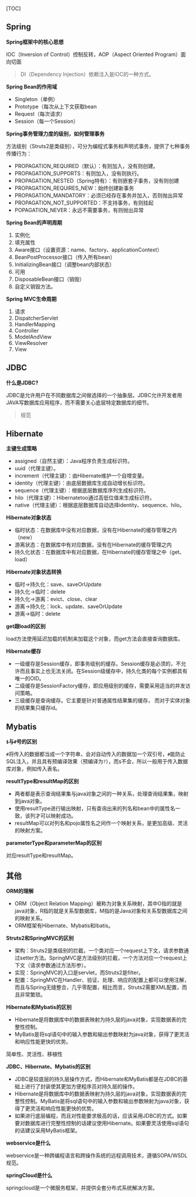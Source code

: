 [TOC]

## Spring

**Spring框架中的核心思想**

IOC（Inversion of Control）控制反转，AOP（Aspect Oriented Program）面向切面
> DI（Dependency Injection）依赖注入是IOC的一种方式。

**Spring Bean的作用域**

- Singleton（单例）
- Prototype（每次从上下文获取bean
- Request（每次请求）
- Session（每一个Session）

**Spring事务管理力度的级别，如何管理事务**

方法级别（Struts2是类级别），可分为编程式事务和声明式事务，提供了七种事务传播行为：
- PROPAGATION_REQUIRED（默认）：有则加入，没有则创建。
- PROPAGATION_SUPPORTS：有则加入，没有则执行。
- PROPAGATION_NESTED（Spring特有）：有则嵌套子事务，没有则创建
- PROPAGATION_REQUIRES_NEW：始终创建新事务
- PROPAGATION_MANDATORY：必须已经存在事务并加入，否则抛出异常
- PROPAGATION_NOT_SUPPORTED：不支持事务，有则挂起
- POPAGATION_NEVER：永远不需要事务，有则抛出异常

**Spring Bean的声明周期**

1. 实例化
1. 填充属性
1. Aware接口（设置资源：name、factory、applicationContext）
1. BeanPostProcessor接口（传入所有bean）
1. InitializingBean接口（调整bean内部状态）
1. 可用
1. DisposableBean接口（销毁）
1. 自定义销毁方法。

**Spring MVC生命周期**

1. 请求
1. DispatcherServlet
1. HandlerMapping
1. Controller
1. ModelAndView
1. ViewResolver
1. View

## JDBC

**什么是JDBC?**

JDBC是允许用户在不同数据库之间做选择的一个抽象层。JDBC允许开发者用JAVA写数据库应用程序，而不需要关心底层特定数据库的细节。
> 规范

## Hibernate

**主键生成策略**

- assigned（自然主键）：Java程序负责生成标识符。
- uuid（代理主键）。
- increment（代理主键）：由Hibernate维护一个自增变量。
- identity（代理主键）：由底层数据库生成自动增长标识符。
- sequence（代理主键）：根据底层数据库序列生成标识符。
- hilo（代理主键）：Hibernatetoo通过高低位值来生成标识符。
- native（代理主键）：根据底层数据库自动选择identity、sequence、hilo。

**Hibernate对象状态**

- 临时状态：在数据库中没有对应数据，没有在Hibernate的缓存管理之内（new）
- 游离状态：在数据库中有对应数据，没有在Hibernate的缓存管理之内
- 持久化状态：在数据库中有对应数据，在Hibernate的缓存管理之中（get、load）

**Hibernate对象状态转换**

- 临时->持久化：save、saveOrUpdate
- 持久化->临时：delete
- 持久化->游离：evict、close、clear
- 游离->持久化：lock、update、saveOrUpdate
- 游离->临时：delete

**get跟load的区别**

load方法使用延迟加载的机制来加载这个对象，而get方法会直接查询数据库。

**Hibernate缓存**

- 一级缓存是Session缓存，即事务级别的缓存。Session缓存是必须的，不允许而且事实上也无法关闭。在Session级缓存中，持久化类的每个实例都具有唯一的OID。
- 二级缓存是SessionFactory缓存，即应用级别的缓存，需要采用适当的并发访问策略。
- 三级缓存是查询缓存。它主要是针对普通属性结果集的缓存， 而对于实体对象的结果集只缓存id。

## Mybatis

**`$`与`#`号的区别**

`#`将传入的数据都当成一个字符串，会对自动传入的数据加一个双引号，`#`能防止SQL注入，并且具有预编译效果（预编译为`?`），而`$`不会，所以一般用于传入数据库对象，例如传入表名。

**resultType和resultMap的区别**

- 两者都是表示查询结果集与java对象之间的一种关系，处理查询结果集，映射到java对象。
- 使用resultType进行输出映射，只有查询出来的列名和bean中的属性名一致，该列才可以映射成功。
- resultMap可以对列名和pojo属性名之间作一个映射关系，是更加高级、灵活的映射方案。

**parameterType和parameterMap的区别**

对应resultType和resultMap。

## 其他

**ORM的理解**

- ORM（Object Relation Mapping）被称为对象关系映射，其中O指的就是java对象，R指的就是关系型数据库，M指的是Java对象和关系型数据库之间的映射关系。
- ORM框架有Hibernate、Mybatis和Ibatis。

**Struts2和SpringMVC的区别**

- 架构：Struts2是类级别的拦截，一个类对应一个request上下文，请求参数通过setter方法。SpringMVC是方法级别的拦截，一个方法对应一个request上下文（请求参数通过方法形参）。
- 实现：SpringMVC的入口是servlet，而Struts2是filter。
- 配置：SpringMVC在Handler、验证、处理、响应的配置上都可以使用注解，而且与Spring无缝整合，几乎零配置，相比而言，Struts2需要XML配置，而且非常繁琐。

**Hibernate和Mybatis的区别**

- Hibernate是将数据库中的数据表映射为持久层的java对象，实现数据表的完整性控制。
- MyBatis是将sql语句中的输入参数和输出参数映射为java对象，获得了更灵活和响应性能更快的优势。 

简单性、灵活性、移植性

**JDBC、Hibernate、Mybatis的区别**

- JDBC是较底层的持久层操作方式，而Hibernate和MyBatis都是在JDBC的基础上进行了封装使其更加方便程序员对持久层的操作。 
- Hibernate是将数据库中的数据表映射为持久层的java对象，实现数据表的完整性控制。MyBatis是将sql语句中的输入参数和输出参数映射为java对象，获得了更灵活和响应性能更快的优势。 
- 如果进行底层编程，而且对性能要求极高的话，应该采用JDBC的方式。如果要对数据库进行完整性控制的话建议使用Hibernate。如果要灵活使用sql语句的话建议采用MyBatis框架。

**webservice是什么**

webservice是一种跨编程语言和跨操作系统的远程调用技术，遵循SOPA/WSDL规范。

**springCloud是什么**

springcloud是一个微服务框架，并提供全套分布式系统解决方案。
